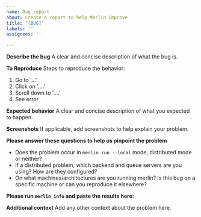 ```yaml
---
name: Bug report
about: Create a report to help Merlin improve
title: "[BUG]"
labels: ''
assignees: ''

---
```


**Describe the bug**
A clear and concise description of what the bug is.

**To Reproduce**
Steps to reproduce the behavior:
1. Go to '...'
2. Click on '....'
3. Scroll down to '....'
4. See error

**Expected behavior**
A clear and concise description of what you expected to happen.

**Screenshots**
If applicable, add screenshots to help explain your problem.

**Please answer these questions to help us pinpoint the problem**
- Does the problem occur in `merlin run --local` mode, distributed mode or neither?
- If a distributed problem, which backend and queue servers are you using? How are they configured?
- On what machines/architectures are you running merlin? Is this bug on a specific machine or can you reproduce it elsewhere?

**Please run `merlin info` and paste the results here:**


**Additional context**
Add any other context about the problem here.
